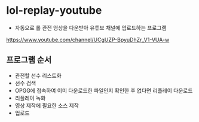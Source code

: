 # lol-replay-youtube

- 자동으로 롤 관전 영상을 다운받아 유튜브 채널에 업로드하는 프로그램  

https://www.youtube.com/channel/UCgUZP-BpyuDhZr_V1-VUA-w  

## 프로그램 순서

- 관전할 선수 리스트화
- 선수 검색
- OPGG에 접속하여 이미 다운로드한 파일인지 확인한 후 없다면 리플레이 다운로드
- 리플레이 녹화
- 영상 제작에 필요한 소스 제작
- 업로드
